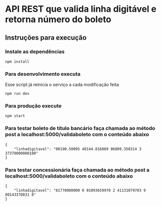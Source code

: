 # API REST que valida linha digitável e retorna número do boleto

## Instruções para execução

### Instale as dependências
```
npm install
```

### Para desenvolvimento executa
<p>Esse script já reinicia o serviço a cada modificação feita</p>

```
npm run dev
```

### Para produção execute
```
npm start
```

### Para testar boleto de título bancário faça chamada ao método post a localhost:5000/validaboleto com o conteúdo abaixo
```
{
	"linhadigitavel": "00190.50095 40144.816069 06809.350314 3 37370000000100"
}
```

### Para testar concessionária faça chamada ao método post a localhost:5000/validaboleto com o conteúdo abaixo
```
{
	"linhadigitavel": "81770000000 0 01093659970 2 41131079703 9 00143370831 8"
}
```
